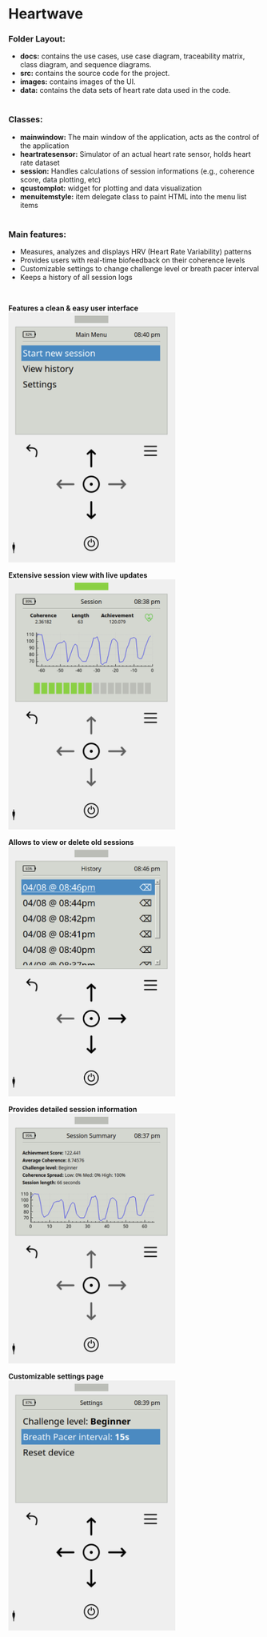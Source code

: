 # Heartwave

### Folder Layout:

- **docs:** contains the use cases, use case diagram, traceability matrix, class diagram, and sequence diagrams.
- **src:** contains the source code for the project.
- **images:** contains images of the UI.
- **data:** contains the data sets of heart rate data used in the code. <br> <br>

### Classes:

- **mainwindow:** The main window of the application, acts as the control of the application
- **heartratesensor:** Simulator of an actual heart rate sensor, holds heart rate dataset
- **session:** Handles calculations of session informations (e.g., coherence score, data plotting, etc)
- **qcustomplot:** widget for plotting and data visualization
- **menuitemstyle:** item delegate class to paint HTML into the menu list items <br><br>

### Main features:

- Measures, analyzes and displays HRV (Heart Rate Variability) patterns
- Provides users with real-time biofeedback on their coherence levels
- Customizable settings to change challenge level or breath pacer interval
- Keeps a history of all session logs

<br />

**Features a clean & easy user interface** <br><img src="./images/screenshot_1.png?raw=true" height="500">

**Extensive session view with live updates** <br><img src="./images/screenshot_2.png?raw=true" height="500">

**Allows to view or delete old sessions** <br><img src="./images/screenshot_3.png?raw=true" height="500">

**Provides detailed session information** <br><img src="./images/screenshot_4.png?raw=true" height="500">

**Customizable settings page** <br><img src="./images/screenshot_5.png?raw=true" height="500">
